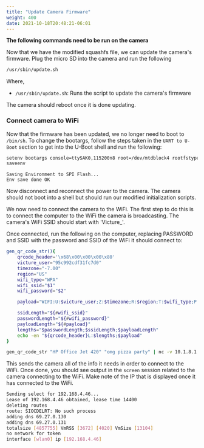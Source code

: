 ```yaml
---
title: "Update Camera Firmware"
weight: 400
date: 2021-10-18T20:48:21-06:01
---
```


**The following commands need to be run on the camera**

Now that we have the modified squashfs file, we can update the camera's firmware. Plug the micro SD into the camera and run the following
```sh
/usr/sbin/update.sh
```
Where,
- `/usr/sbin/update.sh`: Runs the script to update the camera's firmware

The camera should reboot once it is done updating.

### Connect camera to WiFi
Now that the firmware has been updated, we no longer need to boot to `/bin/sh`. To change the bootargs, follow the steps taken in the `UART to U-Boot` section to get into the U-Boot shell and run the following:

```sh
setenv bootargs console=ttySAK0,115200n8 root=/dev/mtdblock4 rootfstype=squashfs init=/init mem=64M memsize=64M
saveenv
```
```
Saving Environment to SPI Flash...
Env save done OK
```
Now disconnect and reconnect the power to the camera. The camera should not boot into a shell but should run our modified initialization scripts.

We now need to connect the camera to the WiFi. The first step to do this is to connect the computer to the WiFi the camera is broadcasting. The camera's WiFi SSID should start with 'Victure_'.

Once connected, run the following on the computer, replacing PASSWORD and SSID with the password and SSID of the WiFi it should connect to:
```sh
gen_qr_code_str(){
    qrcode_header='\x68\x00\x00\x00\x80'
    victure_user="95c992cdf31fc7d0"
    timezone="-7.00"
    region="US"
    wifi_type="WPA"
    wifi_ssid="$1"
    wifi_password="$2"

    payload="WIFI:U:$victure_user;Z:$timezone;R:$region;T:$wifi_type;P:\"$wifi_password\";S:$wifi_ssid;"

    ssidLength="${#wifi_ssid}"
    passwordLength="${#wifi_password}"
    payloadLength="${#payload}"
    lengths="$passwordLength;$ssidLength;$payloadLength"
    echo -en "${qrcode_header}L:$lengths;$payload"
}

gen_qr_code_str "HP Office Jet 420" "omg pizza party" | nc -v 10.1.8.1 6666
```
This sends the camera all of the info it needs in order to connect to the WiFi. Once done, you should see output in the `screen` session related to the camera connecting to the WiFi. Make note of the IP that is displayed once it has connected to the WiFi.
```sh
Sending select for 192.168.4.46...
Lease of 192.168.4.46 obtained, lease time 14400
deleting routes
route: SIOCDELRT: No such process
adding dns 69.27.0.130
adding dns 69.27.0.131
totalsize [4857755] VmRSS [3672] [4020] VmSize [13104]
no network for token
interface [wlan0] ip [192.168.4.46]
```
